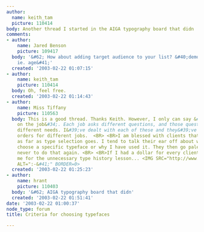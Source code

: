 ```yaml
---
author:
  name: keith_tam
  picture: 110414
body: Another thread I started in the AIGA typography board that didn
comments:
- author:
    name: Jared Benson
    picture: 109417
  body: '&#62; How about adding target audience to your list? &#40;demographic information,
    ie. age&#41;'
  created: '2003-02-22 01:07:15'
- author:
    name: keith_tam
    picture: 110414
  body: Oh, feel free.
  created: '2003-02-22 01:14:43'
- author:
    name: Miss Tiffany
    picture: 110563
  body: This is a good thread. Thanks Keith. However, I only can say &#34;it depends
    on the job&#34;. Each job asks different questions, and those questions create
    different needs. I&#39;ve dealt with each of these and they&#39;ve come in different
    orders for different jobs.  <BR> <BR>I am blessed with clients that trust my judgement
    as far as type selection goes. I tend to talk their ear off about why they should
    choose a specific typeface or why I have used it. They then go pale and ask me
    never to do that again. <BR> <BR>If I had a dollar for every client that thanked
    me for the unnecessary type history lesson... <IMG SRC="http://www.typophile.com/forums/clipart/happy.gif"
    ALT=":-&#41;" BORDER=0>
  created: '2003-02-22 01:25:23'
- author:
    name: hrant
    picture: 110403
  body: '&#62; AIGA typography board that didn'
  created: '2003-02-22 01:51:41'
date: '2003-02-22 01:00:37'
node_type: forum
title: Criteria for choosing typefaces

---
```

